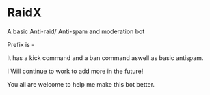 # RaidX
A basic Anti-raid/ Anti-spam and moderation bot

Prefix is -


It has a kick command and a ban command aswell as basic antispam.


I Will continue to work to add more in the future!


You all are welcome to help me make this bot better.
